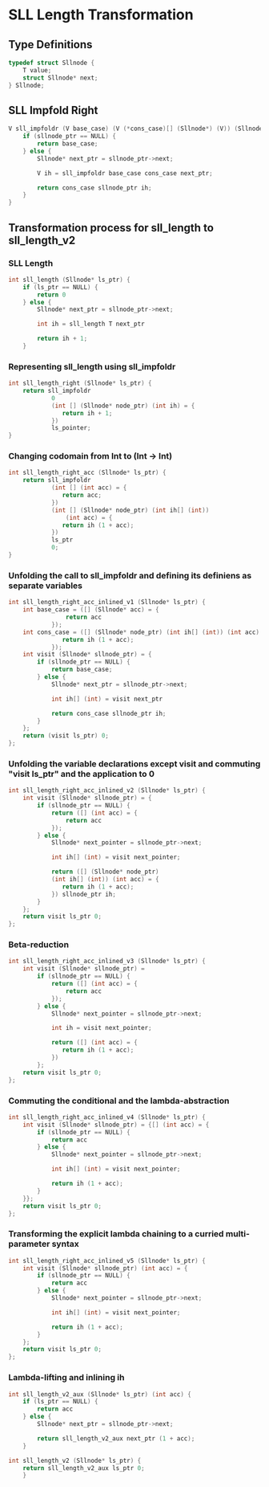 # SLL Length Transformation

## Type Definitions

```c
typedef struct Sllnode {
    T value;
    struct Sllnode* next;
} Sllnode;
```

## SLL Impfold Right

```c
V sll_impfoldr (V base_case) (V (*cons_case)[] (Sllnode*) (V)) (Sllnode* sllnode_ptr) {
    if (sllnode_ptr == NULL) {
        return base_case;
    } else {
        Sllnode* next_ptr = sllnode_ptr->next;

        V ih = sll_impfoldr base_case cons_case next_ptr;

        return cons_case sllnode_ptr ih;
    }
}
```

## Transformation process for sll_length to sll_length_v2

### SLL Length

```c
int sll_length (Sllnode* ls_ptr) {
    if (ls_ptr == NULL) {
        return 0
    } else {
        Sllnode* next_ptr = sllnode_ptr->next;

        int ih = sll_length T next_ptr

        return ih + 1;
    }
```

### Representing sll_length using sll_impfoldr

```c
int sll_length_right (Sllnode* ls_ptr) {
    return sll_impfoldr
            0
            (int [] (Sllnode* node_ptr) (int ih) = {
               return ih + 1;
            })
            ls_pointer;
}
```

### Changing codomain from Int to (Int -> Int)

```c
int sll_length_right_acc (Sllnode* ls_ptr) {
    return sll_impfoldr
            (int [] (int acc) = {
               return acc;
            })
            (int [] (Sllnode* node_ptr) (int ih[] (int))
                (int acc) = {
               return ih (1 + acc);
            })
            ls_ptr
            0;
}
```

### Unfolding the call to sll_impfoldr and defining its definiens as separate variables

```c
int sll_length_right_acc_inlined_v1 (Sllnode* ls_ptr) {
    int base_case = ([] (Sllnode* acc) = {
                return acc
            });
    int cons_case = ([] (Sllnode* node_ptr) (int ih[] (int)) (int acc) = {
               return ih (1 + acc);
            });
    int visit (Sllnode* sllnode_ptr) = {
        if (sllnode_ptr == NULL) {
            return base_case;
        } else {
            Sllnode* next_ptr = sllnode_ptr->next;

            int ih[] (int) = visit next_ptr

            return cons_case sllnode_ptr ih;
        }
    };
    return (visit ls_ptr) 0;
};
```

### Unfolding the variable declarations except visit and commuting "visit ls_ptr" and the application to 0

```c
int sll_length_right_acc_inlined_v2 (Sllnode* ls_ptr) {
    int visit (Sllnode* sllnode_ptr) = {
        if (sllnode_ptr == NULL) {
            return ([] (int acc) = {
                return acc
            });
        } else {
            Sllnode* next_pointer = sllnode_ptr->next;

            int ih[] (int) = visit next_pointer;

            return ([] (Sllnode* node_ptr)
            (int ih[] (int)) (int acc) = {
               return ih (1 + acc);
            }) sllnode_ptr ih;
        }
    };
    return visit ls_ptr 0;
};
```

### Beta-reduction

```c
int sll_length_right_acc_inlined_v3 (Sllnode* ls_ptr) {
    int visit (Sllnode* sllnode_ptr) =
        if (sllnode_ptr == NULL) {
            return ([] (int acc) = {
                return acc
            });
        } else {
            Sllnode* next_pointer = sllnode_ptr->next;

            int ih = visit next_pointer;

            return ([] (int acc) = {
               return ih (1 + acc);
            })
        };
    return visit ls_ptr 0;
};
```

### Commuting the conditional and the lambda-abstraction

```c
int sll_length_right_acc_inlined_v4 (Sllnode* ls_ptr) {
    int visit (Sllnode* sllnode_ptr) = {[] (int acc) = {
        if (sllnode_ptr == NULL) {
            return acc
        } else {
            Sllnode* next_pointer = sllnode_ptr->next;

            int ih[] (int) = visit next_pointer;

            return ih (1 + acc);
        }
    }};
    return visit ls_ptr 0;
};
```

### Transforming the explicit lambda chaining to a curried multi-parameter syntax

```c
int sll_length_right_acc_inlined_v5 (Sllnode* ls_ptr) {
    int visit (Sllnode* sllnode_ptr) (int acc) = {
        if (sllnode_ptr == NULL) {
            return acc
        } else {
            Sllnode* next_pointer = sllnode_ptr->next;

            int ih[] (int) = visit next_pointer;

            return ih (1 + acc);
        }
    };
    return visit ls_ptr 0;
};
```

### Lambda-lifting and inlining ih

```c
int sll_length_v2_aux (Sllnode* ls_ptr) (int acc) {
    if (ls_ptr == NULL) {
        return acc
    } else {
        Sllnode* next_ptr = sllnode_ptr->next;

        return sll_length_v2_aux next_ptr (1 + acc);
    }

int sll_length_v2 (Sllnode* ls_ptr) {
    return sll_length_v2_aux ls_ptr 0;
    }
```
